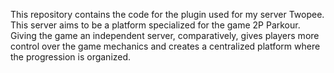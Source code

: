 This repository contains the code for the plugin used for my server Twopee.
This server aims to be a platform specialized for the game 2P Parkour. Giving the game an independent server, comparatively, gives players more control over the game mechanics and creates a centralized platform where the progression is organized.
